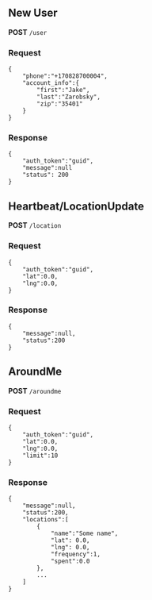 ## New User

**POST** `/user`

### Request

```
{
	"phone":"+170828700004",
	"account_info":{
	    "first":"Jake",
	    "last":"Zarobsky",
	    "zip":"35401"
	}
}
```

### Response

```
{
	"auth_token":"guid",
	"message":null
	"status": 200
}
```

## Heartbeat/LocationUpdate

**POST** `/location`

### Request

```
{
	"auth_token":"guid",
	"lat":0.0,
	"lng":0.0,
}
```

### Response

```
{
	"message":null,
	"status":200
}
```

## AroundMe

**POST** `/aroundme`

### Request

```
{
	"auth_token":"guid",
	"lat":0.0,
	"lng":0.0,
	"limit":10
}
```

### Response

```
{
	"message":null,
	"status":200,
	"locations":[
		{
			"name":"Some name",
			"lat": 0.0,
			"lng": 0.0,
			"frequency":1,
			"spent":0.0
		},
		...
	]
}
```
